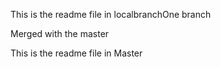 
This is the readme file in localbranchOne branch

Merged with the master

This is the readme file in Master


